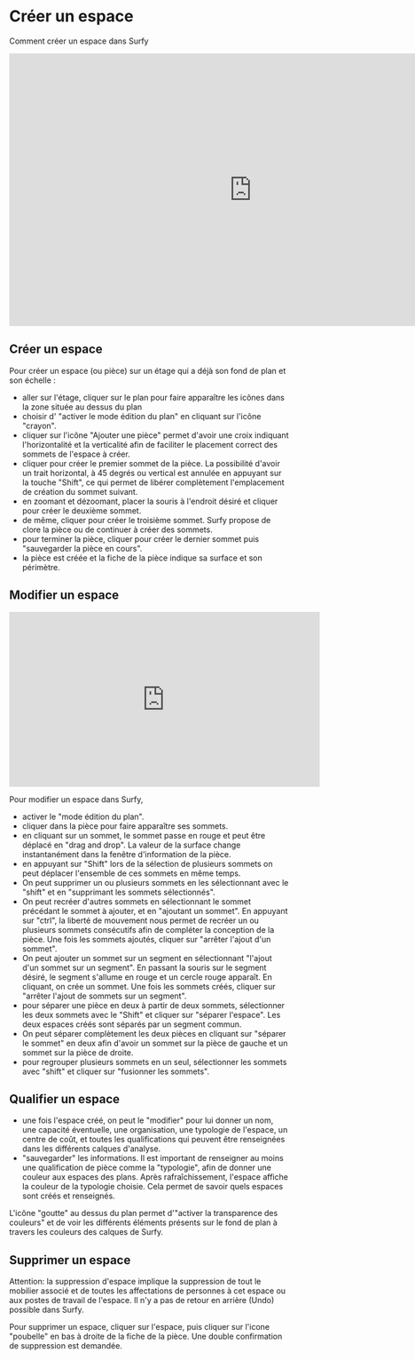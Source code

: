 # Créer un espace

Comment créer un espace dans Surfy

<iframe width="873" height="491" src="https://www.youtube.com/embed/9A0XQaxj6hA" title="Création de pièce dans Surfy" frameborder="0" allow="accelerometer; autoplay; clipboard-write; encrypted-media; gyroscope; picture-in-picture; web-share" allowfullscreen></iframe>

## Créer un espace

Pour créer un espace (ou pièce) sur un étage qui a déjà son fond de plan et son échelle :
-   aller sur l'étage, cliquer sur le plan pour faire apparaître les icônes dans la zone située au dessus du plan
-   choisir d' "activer le mode édition du plan" en cliquant sur l'icône "crayon".
-   cliquer sur l'icône "Ajouter une pièce" permet d'avoir une croix indiquant l'horizontalité et la verticalité afin de faciliter le placement correct des sommets de l'espace à créer.
-   cliquer pour créer le premier sommet de la pièce. La possibilité d'avoir un trait horizontal, à 45 degrés ou vertical est annulée en appuyant sur la touche "Shift", ce qui permet de libérer complètement l'emplacement de création du sommet suivant.
-   en zoomant et dézoomant, placer la souris à l'endroit désiré et cliquer pour créer le deuxième sommet.
-   de même, cliquer pour créer le troisième sommet. Surfy propose de clore la pièce ou de continuer à créer des sommets.
-   pour terminer la pièce, cliquer pour créer le dernier sommet puis "sauvegarder la pièce en cours".
-   la pièce est créée et la fiche de la pièce indique sa surface et son périmètre.

## Modifier un espace

<iframe width="560" height="315" src="https://www.youtube.com/embed/_B7Jb3eAn4I?si=VWTC1qkufqzoatIP" title="YouTube video player" frameborder="0" allow="accelerometer; autoplay; clipboard-write; encrypted-media; gyroscope; picture-in-picture; web-share" allowfullscreen></iframe>

Pour modifier un espace dans Surfy,

-   activer le "mode édition du plan".
-   cliquer dans la pièce pour faire apparaître ses sommets.
-   en cliquant sur un sommet, le sommet passe en rouge et peut être déplacé en "drag and drop". La valeur de la surface change instantanément dans la fenêtre d'information de la pièce.
-   en appuyant sur "Shift" lors de la sélection de plusieurs sommets on peut déplacer l'ensemble de ces sommets en même temps.
-   On peut supprimer un ou plusieurs sommets en les sélectionnant avec le "shift" et en "supprimant les sommets sélectionnés".
-   On peut recréer d'autres sommets en sélectionnant le sommet précédant le sommet à ajouter, et en "ajoutant un sommet". En appuyant sur "ctrl", la liberté de mouvement nous permet de recréer un ou plusieurs sommets consécutifs afin de compléter la conception de la pièce. Une fois les sommets ajoutés, cliquer sur "arrêter l'ajout d'un sommet".
-   On peut ajouter un sommet sur un segment en sélectionnant "l'ajout d'un sommet sur un segment". En passant la souris sur le segment désiré, le segment s'allume en rouge et un cercle rouge apparaît. En cliquant, on crée un sommet. Une fois les sommets créés, cliquer sur "arrêter l'ajout de sommets sur un segment".
-   pour séparer une pièce en deux à partir de deux sommets, sélectionner les deux sommets avec le "Shift" et cliquer sur "séparer l'espace". Les deux espaces créés sont séparés par un segment commun.
-   On peut séparer complètement les deux pièces en cliquant sur "séparer le sommet" en deux afin d'avoir un sommet sur la pièce de gauche et un sommet sur la pièce de droite.
-   pour regrouper plusieurs sommets en un seul, sélectionner les sommets avec "shift" et cliquer sur "fusionner les sommets".

## Qualifier un espace

-   une fois l'espace créé, on peut le "modifier" pour lui donner un nom, une capacité éventuelle, une organisation, une typologie de l'espace, un centre de coût, et toutes les qualifications qui peuvent être renseignées dans les différents calques d'analyse.
-   "sauvegarder" les informations. 
Il est important de renseigner au moins une qualification de pièce comme la "typologie", afin de donner une couleur aux espaces des plans. 
Après rafraîchissement, l'espace affiche la couleur de la typologie choisie. Cela permet de savoir quels espaces sont créés et  renseignés.

L'icône "goutte" au dessus du plan permet d'"activer la transparence des couleurs" et de voir les différents éléments présents sur le fond de plan à travers les couleurs des calques de Surfy.

## Supprimer un espace

Attention: la suppression d'espace implique la suppression de tout le mobilier associé et de toutes les affectations de personnes à cet espace ou aux postes de travail de l'espace. Il n'y a pas de retour en arrière (Undo) possible dans Surfy.

Pour supprimer un espace, cliquer sur l'espace, puis cliquer sur l'icone "poubelle" en bas à droite de la fiche de la pièce. Une double confirmation de suppression est demandée.
